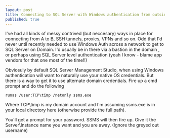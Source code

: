 ```yaml
---
layout: post
title: Connecting to SQL Server with Windows authentication from outside it's domain
published: true
---
```



I've had all kinds of messy contrived (but neccesary) ways in place for connecting from A to B, SSH tunnels, proxies, VPNs and so on. Odd that I'd never until recently needed to use Windows Auth across a network to get to SQL Server on Domain.  I'd usually be in there via a bastion in the domain , or perhaps using SQL Server level authentication (yeah I know - blame app vendors for that one most of the time!!)


Obviosuly by default SQL Server Management Studio, when using Windows authentication will want to naturally use your native OS credentials. But there is a way to get it to use alternate domain credentials. Fire up a cmd prompt and do the following


`runas /user:TCP\timp /netonly ssms.exe`


Where TCP\timp is my domain account and I'm assuming ssms.exe is in your local directory here (otherwise provide the full path).



You'll get a prompt for your password. SSMS will then fire up. Give it the Server\Instance name you want and you are away. (Ignore the greyed out username)

